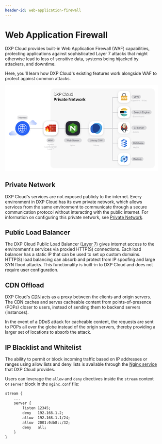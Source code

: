 ```yaml
---
header-id: web-application-firewall
---
```


# Web Application Firewall

DXP Cloud provides built-in Web Application Firewall (WAF) capabilities, 
protecting applications against sophisticated Layer 7 attacks that might 
otherwise lead to loss of sensitive data, systems being hijacked by attackers, 
and downtime. 

Here, you'll learn how DXP Cloud's existing features work alongside WAF to 
protect against common attacks. 

![Figure 1: The Web Application Firewall protects DXP Cloud's private network.](../web-app-firewall/images/web-app-firewall.png)

## Private Network

DXP Cloud's services are not exposed publicly to the internet. Every environment 
in DXP Cloud has its own private network, which allows services from the same 
environment to communicate through a secure communication protocol without 
interacting with the public internet. For information on configuring this 
private network, see 
[Private Network](/docs/-/knowledge_base/dxp-cloud/private-network). 

## Public Load Balancer

The DXP Cloud Public Load Balancer 
([Layer 7](https://www.nginx.com/resources/glossary/layer-7-load-balancing/)) 
gives internet access to the environment's services via proxied HTTP(S) 
connections. Each load balancer has a static IP that can be used to set up 
custom domains. HTTP(S) load balancing can absorb and protect from IP spoofing 
and large SYN flood attacks. This functionality is built-in to DXP Cloud and 
does not require user configuration. 

## CDN Offload

DXP Cloud's 
[CDN](/docs/-/knowledge_base/dxp-cloud/load-balancer#cdn) 
acts as a proxy between the clients and origin servers. The CDN caches and 
serves cacheable content from points-of-presence (POPs) closer to users, instead 
of sending them to backend servers (instances). 

In the event of a DDoS attack for cacheable content, the requests are sent to 
POPs all over the globe instead of the origin servers, thereby providing a 
larger set of locations to absorb the attack. 

## IP Blacklist and Whitelist

The ability to permit or block incoming traffic based on IP addresses or ranges 
using allow lists and deny lists is available through the 
[Nginx service](/docs/-/knowledge_base/dxp-cloud/web-server-service-nginx) 
that DXP Cloud provides. 

Users can leverage the `allow` and `deny` directives inside the `stream` context 
or `server` block in the `nginx.conf` file: 

```properties
stream {
    ...
    server {
        listen 12345;
        deny   192.168.1.2;
        allow  192.168.1.1/24;
        allow  2001:0db8::/32;
        deny   all;
    }
}
```
